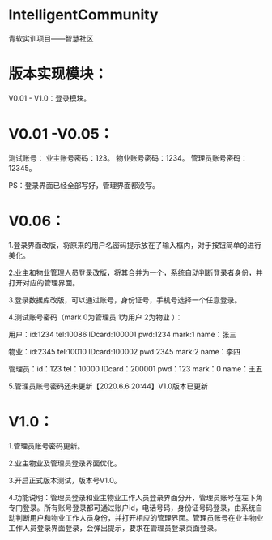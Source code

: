 # IntelligentCommunity
青软实训项目——智慧社区

# 版本实现模块：

V0.01 - V1.0：登录模块。

# V0.01 -V0.05：

测试账号：
业主账号密码：123。
物业账号密码：1234。
管理员账号密码：12345。

PS：登录界面已经全部写好，管理界面都没写。

# V0.06：

1.登录界面改版，将原来的用户名密码提示放在了输入框内，对于按钮简单的进行美化。

2.业主和物业管理人员登录改版，将其合并为一个，系统自动判断登录者身份，并打开对应的管理界面。

3.登录数据库改版，可以通过账号，身份证号，手机号选择一个任意登录。

4.测试账号密码（mark 0为管理员 1为用户 2为物业 ）：

  用户：id:1234  tel:10086  IDcard:100001 pwd:1234 mark:1 name：张三

  物业：id:2345  tel:10010  IDcard:100002 pwd:2345 mark:2 name：李四
  
  管理员：id：123 tel：10000 IDcard：200001 pwd：123 mark：0 name：王五

5.管理员账号密码还未更新【2020.6.6 20:44】V1.0版本已更新

# V1.0：

1.管理员账号密码更新。

2.业主物业及管理员登录界面优化。

3.开启正式版本测试，版本号V1.0。

4.功能说明：管理员登录和业主物业工作人员登录界面分开，管理员账号在左下角专门登录。所有账号登录都可通过账户id，电话号码，身份证号码登录，由系统自动判断用户和物业工作人员身份，并打开相应的管理界面。管理员账号在业主物业工作人员登录界面登录，会弹出提示，要求在管理员登录页面登录。


